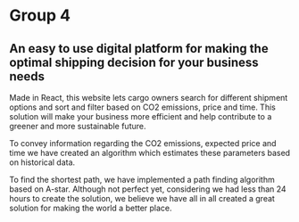 # Group 4

## An easy to use digital platform for making the optimal shipping decision for your business needs

Made in React, this website lets cargo owners search for different shipment options and sort and filter based on CO2 emissions, price and time. This solution will make your business more efficient and help contribute to a greener and more sustainable future.

To convey information regarding the CO2 emissions, expected price and time we have created an algorithm which estimates these parameters based on historical data.

To find the shortest path, we have implemented a path finding algorithm based on A-star. Although not perfect yet, considering we had less than 24 hours to create the solution, we believe we have all in all created a great solution for making the world a better place.
